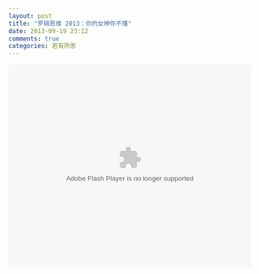 ```yaml
---
layout: post
title: "罗辑思维 2013：你的女神你不懂"
date: 2013-09-19 23:12
comments: true
categories: 若有所思
---
```


<!--more-->

<embed src="http://player.youku.com/player.php/sid/XNTgxODEyODA0/v.swf" allowFullScreen="true" quality="high" width="480" height="400" align="middle" allowScriptAccess="always" type="application/x-shockwave-flash">

